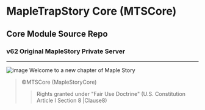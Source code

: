 # MapleTrapStory Core (MTSCore) 
## Core Module Source Repo
### v62 Original MapleStory Private Server                                                                           
__________________________________________________________________________________________________                                                        

![image](https://i.imgur.com/ljpRvVG.png)
Welcome to a new chapter of Maple Story                                         
                                             
> ©MTSCore (MapleStoryCore)
>> Rights granted under "Fair Use Doctrine" (U.S. Constitution Article I Section 8 |Clause8)
  


